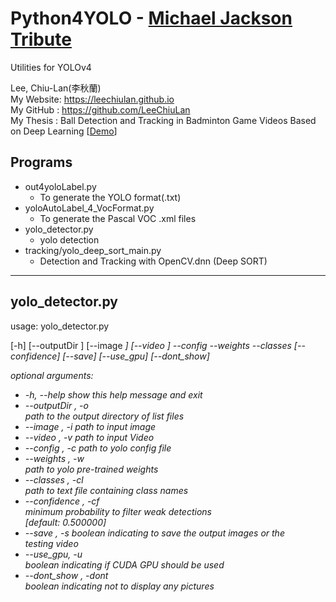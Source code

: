 # Python4YOLO - [Michael Jackson Tribute](https://youtu.be/t3JBsGrZIpA?list=RDW8QG4wg2Pms)
Utilities for YOLOv4


Lee, Chiu-Lan(李秋蘭)
<br>
My Website: <a href="https://leechiulan.github.io" target="_blank">https://leechiulan.github.io</a><br>
My GitHub : <a href="https://github.com/LeeChiuLan" target="_blank">https://github.com/LeeChiuLan</a><br>
My Thesis : Ball Detection and Tracking in Badminton Game Videos Based on Deep Learning [[Demo](https://youtu.be/HJgLzsmGjpk)]<br>
    

## Programs

- out4yoloLabel.py
  - To generate the YOLO format(.txt)
- yoloAutoLabel_4_VocFormat.py
  - To generate the Pascal VOC .xml files
- yolo_detector.py
  - yolo detection
- tracking/yolo_deep_sort_main.py
  - Detection and Tracking with OpenCV.dnn (Deep SORT)
  
<hr> 

## yolo_detector.py
<div>
  usage: yolo_detector.py 
  
  [-h] [--outputDir <O>] [--image <I>] [--video <V>]
                      --config <C> --weights <W> --classes <CL>
                      [--confidence] [--save] [--use_gpu]
                      [--dont_show]
</div>
<div>
optional arguments:
<ul>
  <li>
  -h, --help            show this help message and exit</li>

  <li>--outputDir <O>, -o <O><br>
                        path to the output directory of list files</li>
  <li>--image <I>, -i <I>   path to input image</li>
  <li>--video <V>, -v <V>   path to input Video</li>
  <li>--config <C>, -c <C>  path to yolo config file</li>
  <li>--weights <W>, -w <W><br>
                        path to yolo pre-trained weights</li>
  <li>--classes <CL>, -cl <CL><br>
                        path to text file containing class names</li>
  <li>--confidence <CF>, -cf <CF><br>
                        minimum probability to filter weak detections</li>
                        [default: 0.500000]</li>
  <li>--save , -s    boolean indicating to save the output images or the<br>
                        testing video</li>
  <li>--use_gpu, -u <br>
                        boolean indicating if CUDA GPU should be used</li>
  <li>--dont_show <DONT>, -dont <DONT><br>
                        boolean indicating not to display any pictures</li>

</ul>         
</div>
